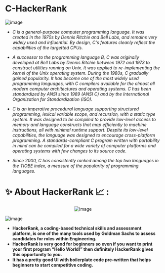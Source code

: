 # C-HackerRank
![image](https://user-images.githubusercontent.com/90320839/197503784-b28369a8-b3b4-4925-9a00-6a810e146c29.png)

- *C is a general-purpose computer programming language. It was created in the 1970s by Dennis Ritchie and Bell Labs, and remains very widely used and influential. By design, C's features cleanly reflect the capabilities of the targetted CPUs.*

- *A successor to the programming language B, C was originally developed at Bell Labs by Dennis Ritchie between 1972 and 1973 to construct utilities running on Unix. It was applied to re-implementing the kernel of the Unix operating system. During the 1980s, C gradually gained popularity. It has become one of the most widely used programming languages, with C compilers available for the almost all modern computer architectures and operating systems. C has been standardized by ANSI since 1989 (ANSI C) and by the International Organization for Standardization (ISO).*

- *C is an imperative procedural language supporting structured programming, lexical variable scope, and recursion, with a static type system. It was designed to be compiled to provide low-level access to memory and language constructs that map efficiently to machine instructions, all with minimal runtime support. Despite its low-level capabilities, the language was designed to encourage cross-platform programming. A standards-compliant C program written with portability in mind can be compiled for a wide variety of computer platforms and operating systems with few changes to its source code.*

- *Since 2000, C has consistently ranked among the top two languages in the TIOBE index, a measure of the popularity of programming languages.*

# ✨ About HackerRank 📈 :

<div align="center">
  
  ![image](https://github.com/kinshuk-code-1729/HackerRank-SQL-Solutions/assets/90320839/cbd55382-02c3-4006-bd3f-8ad7c184e95b)

</div>

![image](https://user-images.githubusercontent.com/90320839/197406885-eb1d4898-f95b-4079-9f99-c6a411a80ca4.png)

- **HackerRank, a coding-based technical skills and assessment platform, is one of the many tools used by Goldman Sachs to assess candidates for roles within Engineering.**
- **HackerRank is very good for beginners so even if you want to print your first program “Hello World!” then definitely HackerRank gives this opportunity to you.**
- **It has a pretty good UI with boilerplate code pre-written that helps beginners to start competitive coding.**
